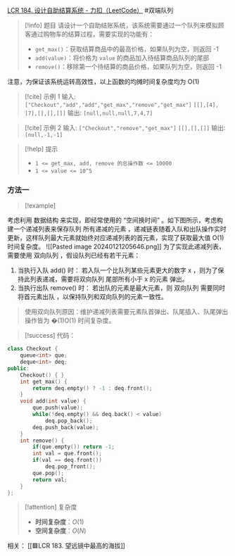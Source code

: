 [LCR 184. 设计自助结算系统 - 力扣（LeetCode）](https://leetcode.cn/problems/dui-lie-de-zui-da-zhi-lcof/description/)
#双端队列 
> [!info] 题目
> 请设计一个自助结账系统，该系统需要通过一个队列来模拟顾客通过购物车的结算过程，需要实现的功能有：
>- `get_max()`：获取结算商品中的最高价格，如果队列为空，则返回 -1
>- `add(value)`：将价格为 `value` 的商品加入待结算商品队列的尾部
>- `remove()`：移除第一个待结算的商品价格，如果队列为空，则返回 -1

注意，为保证该系统运转高效性，以上函数的均摊时间复杂度均为 O(1)

> [!cite] 示例 1
> 输入: 
`["Checkout","add","add","get_max","remove","get_max"]`
`[[],[4],[7],[],[],[]]`
输出: `[null,null,null,7,4,7]`

> [!cite] 示例 2
> 输入: 
`["Checkout","remove","get_max"]`
`[[],[],[]]`
输出: `[null,-1,-1]`

> [!help] 提示
> - `1 <= get_max, add, remove 的总操作数 <= 10000`
>- `1 <= value <= 10^5`
### 方法一
> [!example] 

考虑利用 数据结构 来实现，即经常使用的 “空间换时间” 。如下图所示，考虑构建一个递减列表来保存队列 所有递减的元素 ，递减链表随着入队和出队操作实时更新，这样队列最大元素就始终对应递减列表的首元素，实现了获取最大值 O(1) 时间复杂度。
![[Pasted image 20240121205646.png]]
为了实现此递减列表，需要使用 双向队列 ，假设队列已经有若干元素：
1. 当执行入队 add() 时： 若入队一个比队列某些元素更大的数字 x ，则为了保持此列表递减，需要将双向队列 尾部所有小于 x 的元素 弹出。
2. 当执行出队 remove() 时： 若出队的元素是最大元素，则 双向队列 需要同时 将首元素出队 ，以保持队列和双向队列的元素一致性。
> 使用双向队列原因：维护递减列表需要元素队首弹出、队尾插入、队尾弹出操作皆为 �(1)O(1) 时间复杂度。

> [!success] 代码：
```cpp
class Checkout {
    queue<int> que;
    deque<int> deq;
public:
    Checkout() { }
    int get_max() {
        return deq.empty() ? -1 : deq.front();
    }
    void add(int value) {
        que.push(value);
        while(!deq.empty() && deq.back() < value)
            deq.pop_back();
        deq.push_back(value);
    }
    int remove() {
        if(que.empty()) return -1;
        int val = que.front();
        if(val == deq.front())
            deq.pop_front();
        que.pop();
        return val;
    }
};
```
> [!attention] 复杂度
> - **时间复杂度**：$O(1)$
> - **空间复杂度**：$O(N)$

相关：
[[🟥LCR 183. 望远镜中最高的海拔]]